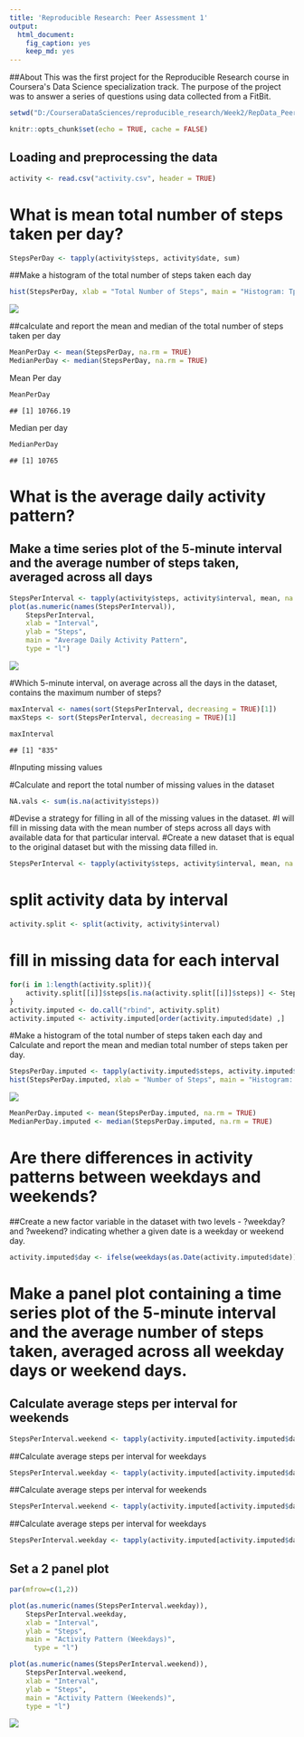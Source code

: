 ```yaml
---
title: 'Reproducible Research: Peer Assessment 1'
output:
  html_document:
    fig_caption: yes
    keep_md: yes
---
```


##About This was the first project for the Reproducible Research course in Coursera's Data Science specialization track. The purpose of the project was to answer a series of questions using data collected from a FitBit.



```r
setwd("D:/CourseraDataSciences/reproducible_research/Week2/RepData_PeerAssessment1")

knitr::opts_chunk$set(echo = TRUE, cache = FALSE)
```

## Loading and preprocessing the data


```r
activity <- read.csv("activity.csv", header = TRUE)
```

# What is mean total number of steps taken per day?


```r
StepsPerDay <- tapply(activity$steps, activity$date, sum)
```

##Make a histogram of the total number of steps taken each day


```r
hist(StepsPerDay, xlab = "Total Number of Steps", main = "Histogram: Tptal Steps per Day")
```

![](PA1_template_files/figure-html/unnamed-chunk-4-1.png)<!-- -->

##calculate and report the mean and median of the total number of steps taken per day


```r
MeanPerDay <- mean(StepsPerDay, na.rm = TRUE)
MedianPerDay <- median(StepsPerDay, na.rm = TRUE)
```

Mean Per day



```r
MeanPerDay
```

```
## [1] 10766.19
```

Median per day


```r
MedianPerDay
```

```
## [1] 10765
```

# What is the average daily activity pattern?

## Make a time series plot of the 5-minute interval and the average number of steps taken, averaged across all days


```r
StepsPerInterval <- tapply(activity$steps, activity$interval, mean, na.rm = TRUE)
plot(as.numeric(names(StepsPerInterval)), 
	StepsPerInterval, 
	xlab = "Interval", 
	ylab = "Steps", 
	main = "Average Daily Activity Pattern", 
	type = "l")
```

![](PA1_template_files/figure-html/unnamed-chunk-8-1.png)<!-- -->
	
#Which 5-minute interval, on average across all the days in the dataset, contains the maximum number of steps?


```r
maxInterval <- names(sort(StepsPerInterval, decreasing = TRUE)[1])
maxSteps <- sort(StepsPerInterval, decreasing = TRUE)[1]

maxInterval
```

```
## [1] "835"
```


#Inputing missing values

#Calculate and report the total number of missing values in the dataset


```r
NA.vals <- sum(is.na(activity$steps))
```

#Devise a strategy for filling in all of the missing values in the dataset.
#I will fill in missing data with the mean number of steps across all days with available data for that particular interval.
#Create a new dataset that is equal to the original dataset but with the missing data filled in.


```r
StepsPerInterval <- tapply(activity$steps, activity$interval, mean, na.rm = TRUE)
```


# split activity data by interval


```r
activity.split <- split(activity, activity$interval)
```

# fill in missing data for each interval


```r
for(i in 1:length(activity.split)){
	activity.split[[i]]$steps[is.na(activity.split[[i]]$steps)] <- StepsPerInterval[i]
}
activity.imputed <- do.call("rbind", activity.split)
activity.imputed <- activity.imputed[order(activity.imputed$date) ,]
```

#Make a histogram of the total number of steps taken each day and Calculate and report the mean and median total number of steps taken per day.



```r
StepsPerDay.imputed <- tapply(activity.imputed$steps, activity.imputed$date, sum)
hist(StepsPerDay.imputed, xlab = "Number of Steps", main = "Histogram: Steps per Day (Imputed data)")
```

![](PA1_template_files/figure-html/unnamed-chunk-14-1.png)<!-- -->

```r
MeanPerDay.imputed <- mean(StepsPerDay.imputed, na.rm = TRUE)
MedianPerDay.imputed <- median(StepsPerDay.imputed, na.rm = TRUE)
```

# Are there differences in activity patterns between weekdays and weekends?
##Create a new factor variable in the dataset with two levels - ?weekday? and ?weekend? indicating whether a given date is a weekday or weekend day.


```r
activity.imputed$day <- ifelse(weekdays(as.Date(activity.imputed$date)) == "Saturday" | weekdays(as.Date(activity.imputed$date)) == "Sunday", "weekend", "weekday")
```

# Make a panel plot containing a time series plot of the 5-minute interval and the average number of steps taken, averaged across all weekday days or weekend days.
## Calculate average steps per interval for weekends


```r
StepsPerInterval.weekend <- tapply(activity.imputed[activity.imputed$day == "weekend" ,]$steps, activity.imputed[activity.imputed$day == "weekend" ,]$interval, mean, na.rm = TRUE)
```

##Calculate average steps per interval for weekdays


```r
StepsPerInterval.weekday <- tapply(activity.imputed[activity.imputed$day == "weekday" ,]$steps, activity.imputed[activity.imputed$day == "weekday" ,]$interval, mean, na.rm = TRUE)
```


##Calculate average steps per interval for weekends


```r
StepsPerInterval.weekend <- tapply(activity.imputed[activity.imputed$day == "weekend" ,]$steps, activity.imputed[activity.imputed$day == "weekend" ,]$interval, mean, na.rm = TRUE)
```

##Calculate average steps per interval for weekdays


```r
StepsPerInterval.weekday <- tapply(activity.imputed[activity.imputed$day == "weekday" ,]$steps, activity.imputed[activity.imputed$day == "weekday" ,]$interval, mean, na.rm = TRUE)
```

## Set a 2 panel plot


```r
par(mfrow=c(1,2))

plot(as.numeric(names(StepsPerInterval.weekday)), 
	StepsPerInterval.weekday, 
	xlab = "Interval", 
	ylab = "Steps", 
	main = "Activity Pattern (Weekdays)", 
      type = "l")

plot(as.numeric(names(StepsPerInterval.weekend)), 
	StepsPerInterval.weekend, 
	xlab = "Interval", 
	ylab = "Steps", 
	main = "Activity Pattern (Weekends)", 
	type = "l") 
```

![](PA1_template_files/figure-html/unnamed-chunk-20-1.png)<!-- -->



